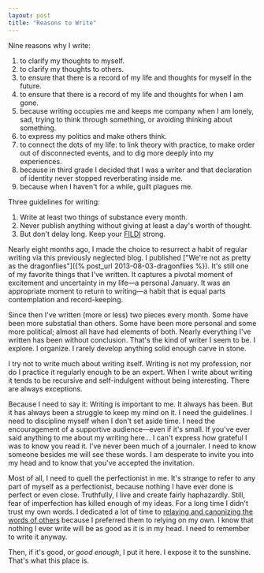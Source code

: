 ```yaml
---
layout: post
title: "Reasons to Write"
---
```


Nine reasons why I write:

1. to clarify my thoughts to myself.
2. to clarify my thoughts to others.
3. to ensure that there is a record of my life and thoughts for myself in the future.
4. to ensure that there is a record of my life and thoughts for when I am gone.
5. because writing occupies me and keeps me company when I am lonely, sad, trying to think through something, or avoiding thinking about something.
6. to express my politics and make others think.
7. to connect the dots of my life: to link theory with practice, to make order out of disconnected events, and to dig more deeply into my experiences.
8. because in third grade I decided that I was a writer and that declaration of identity never stopped reverberating inside me.
9. because when I haven't for a while, guilt plagues me.

Three guidelines for writing:

1. Write at least two things of substance every month.
2. Never publish anything without giving at least a day's worth of thought.
3. But don't delay long. Keep your [FILDI](http://www.youtube.com/watch?v=RYlCVwxoL_g) strong.

Nearly eight months ago, I made the choice to resurrect a habit of regular writing via this previously neglected blog. I published ["We're not as pretty as the dragonflies"]({% post_url 2013-08-03-dragonflies %}). It's still one of my favorite things that I've written. It captures a pivotal moment of excitement and uncertainty in my life—a personal January. It was an appropriate moment to return to writing—a habit that is equal parts contemplation and record-keeping.

Since then I've written (more or less) two pieces every month. Some have been more substatial than others. Some have been more personal and some more political; almost all have had elements of both. Nearly everything I've written has been without conclusion. That's the kind of writer I seem to be. I explore. I organize. I rarely develop anything solid enough carve in stone.

I try not to write much about writing itself. Writing is not my profession, nor do I practice it regularly enough to be an expert. When I write about writing it tends to be recursive and self-indulgent without being interesting. There are always exceptions.

Because I need to say it: Writing is important to me. It always has been. But it has always been a struggle to keep my mind on it. I need the guidelines. I need to discipline myself when I don't set aside time. I need the encouragement of a supportive audience—even if it's small. If you've ever said anything to me about my writing here... I can't express how grateful I was to know you read it. I've never been much of a journaler. I need to know someone besides me will see these words. I am desperate to invite you into my head and to know that you've accepted the invitation.

Most of all, I need to quell the perfectionist in me. It's strange to refer to any part of myself as a perfectionist, because nothing I have ever done is perfect or even close. Truthfully, I live and create fairly haphazardly. Still, fear of imperfection has killed enough of my ideas. For a long time I didn't trust my own words. I dedicated a lot of time to [relaying and canonizing the words of others](http://whimsicaliti.es/) because I preferred them to relying on my own. I know that nothing I ever write will be as good as it is in my head. I need to remember to write it anyway.

Then, if it's good, or *good enough*, I put it here. I expose it to the sunshine. That's what this place is.